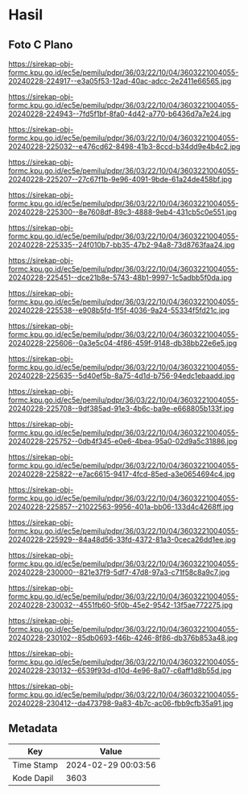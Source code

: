 # Hasil

## Foto C Plano

https://sirekap-obj-formc.kpu.go.id/ec5e/pemilu/pdpr/36/03/22/10/04/3603221004055-20240228-224917--e3a05f53-12ad-40ac-adcc-2e2411e66565.jpg

https://sirekap-obj-formc.kpu.go.id/ec5e/pemilu/pdpr/36/03/22/10/04/3603221004055-20240228-224943--7fd5f1bf-8fa0-4d42-a770-b6436d7a7e24.jpg

https://sirekap-obj-formc.kpu.go.id/ec5e/pemilu/pdpr/36/03/22/10/04/3603221004055-20240228-225032--e476cd62-8498-41b3-8ccd-b34dd9e4b4c2.jpg

https://sirekap-obj-formc.kpu.go.id/ec5e/pemilu/pdpr/36/03/22/10/04/3603221004055-20240228-225207--27c67f1b-9e96-4091-9bde-61a24de458bf.jpg

https://sirekap-obj-formc.kpu.go.id/ec5e/pemilu/pdpr/36/03/22/10/04/3603221004055-20240228-225300--8e7608df-89c3-4888-9eb4-431cb5c0e551.jpg

https://sirekap-obj-formc.kpu.go.id/ec5e/pemilu/pdpr/36/03/22/10/04/3603221004055-20240228-225335--24f010b7-bb35-47b2-94a8-73d8763faa24.jpg

https://sirekap-obj-formc.kpu.go.id/ec5e/pemilu/pdpr/36/03/22/10/04/3603221004055-20240228-225451--dce21b8e-5743-48b1-9997-1c5adbb5f0da.jpg

https://sirekap-obj-formc.kpu.go.id/ec5e/pemilu/pdpr/36/03/22/10/04/3603221004055-20240228-225538--e908b5fd-1f5f-4036-9a24-55334f5fd21c.jpg

https://sirekap-obj-formc.kpu.go.id/ec5e/pemilu/pdpr/36/03/22/10/04/3603221004055-20240228-225606--0a3e5c04-4f86-459f-9148-db38bb22e6e5.jpg

https://sirekap-obj-formc.kpu.go.id/ec5e/pemilu/pdpr/36/03/22/10/04/3603221004055-20240228-225635--5d40ef5b-8a75-4d1d-b756-94edc1ebaadd.jpg

https://sirekap-obj-formc.kpu.go.id/ec5e/pemilu/pdpr/36/03/22/10/04/3603221004055-20240228-225708--9df385ad-91e3-4b6c-ba9e-e668805b133f.jpg

https://sirekap-obj-formc.kpu.go.id/ec5e/pemilu/pdpr/36/03/22/10/04/3603221004055-20240228-225752--0db4f345-e0e6-4bea-95a0-02d9a5c31886.jpg

https://sirekap-obj-formc.kpu.go.id/ec5e/pemilu/pdpr/36/03/22/10/04/3603221004055-20240228-225822--e7ac6615-9417-4fcd-85ed-a3e0654694c4.jpg

https://sirekap-obj-formc.kpu.go.id/ec5e/pemilu/pdpr/36/03/22/10/04/3603221004055-20240228-225857--21022563-9956-401a-bb06-133d4c4268ff.jpg

https://sirekap-obj-formc.kpu.go.id/ec5e/pemilu/pdpr/36/03/22/10/04/3603221004055-20240228-225929--84a48d56-33fd-4372-81a3-0ceca26dd1ee.jpg

https://sirekap-obj-formc.kpu.go.id/ec5e/pemilu/pdpr/36/03/22/10/04/3603221004055-20240228-230000--821e37f9-5df7-47d8-97a3-c71f58c8a9c7.jpg

https://sirekap-obj-formc.kpu.go.id/ec5e/pemilu/pdpr/36/03/22/10/04/3603221004055-20240228-230032--4551fb60-5f0b-45e2-9542-13f5ae772275.jpg

https://sirekap-obj-formc.kpu.go.id/ec5e/pemilu/pdpr/36/03/22/10/04/3603221004055-20240228-230102--85db0693-f46b-4246-8f86-db376b853a48.jpg

https://sirekap-obj-formc.kpu.go.id/ec5e/pemilu/pdpr/36/03/22/10/04/3603221004055-20240228-230132--6539f93d-d10d-4e96-8a07-c6aff1d8b55d.jpg

https://sirekap-obj-formc.kpu.go.id/ec5e/pemilu/pdpr/36/03/22/10/04/3603221004055-20240228-230412--da473798-9a83-4b7c-ac06-fbb9cfb35a91.jpg


## Metadata

| Key        | Value               |
| ---------- | ------------------- |
| Time Stamp | 2024-02-29 00:03:56 |
| Kode Dapil | 3603                |



